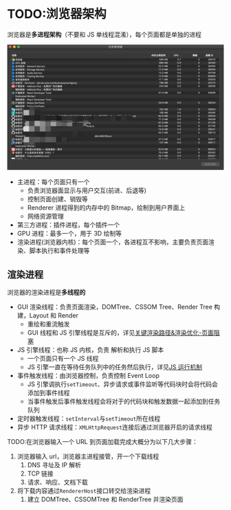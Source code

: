 # TODO:浏览器架构

浏览器是**多进程架构**（不要和 JS 单线程混淆），每个页面都是单独的进程

![Browser Process](../../assets/images/browser/browser-process.png)

- 主进程：每个页面只有一个
  - 负责浏览器面显示与用户交互(前进、后退等)
  - 控制页面创建、销毁等
  - Renderer 进程得到的内存中的 Bitmap，绘制到用户界面上
  - 网络资源管理
- 第三方进程：插件进程，每个插件一个
- GPU 进程：最多一个，用于 3D 绘制等
- 渲染进程(浏览器内核)：每个页面一个，各进程互不影响，主要负责页面渲染、脚本执行和事件处理等

## 渲染进程

浏览器的渲染进程是**多线程的**

- GUI 渲染线程：负责页面渲染，DOMTree、CSSOM Tree、Render Tree 构建，Layout 和 Render
  - 重绘和重流触发
  - GUI 线程和 JS 引擎线程是互斥的，详见[关键渲染路径&渲染优化-页面阻塞](./2.关键渲染路径&渲染优化.md)
- JS 引擎线程：也称 JS 内核，负责 解析和执行 JS 脚本
  - 一个页面只有一个 JS 线程
  - JS 引擎一直在等待任务队列中的任务然后执行，详见[JS 运行机制](../../02-JavaScript/02.Core/05-运行机制.md)
- 事件触发线程：由浏览器控制，负责控制 Event Loop
  - JS 引擎调执行`setTimeout`、异步请求或事件监听等代码块时会将代码会添加到事件线程
  - 当事件触发后事件触发线程会将对于的代码块和触发数据一起添加到任务队列
- 定时器触发线程：`setInterval`与`setTimeout`所在线程
- 异步 HTTP 请求线程：`XMLHttpRequest`连接后通过浏览器开启的请求线程

TODO:在浏览器输入一个 URL 到页面加载完成大概分为以下几大步骤：

1. 浏览器输入 url，浏览器主进程接管，开一个下载线程
   1. DNS 寻址及 IP 解析
   2. TCP 链接
   3. 请求、响应、文档下载
2. 将下载内容通过`RendererHost`接口转交给渲染进程
   1. 建立 DOMTree、CSSOMTree 和 RenderTree 并渲染页面
